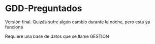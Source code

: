 # GDD-Preguntados


Versión final. Quizás sufre algún cambio durante la noche, pero esta ya funciona

Requiere una base de datos que se llame GESTION
